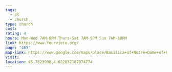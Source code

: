 ```yaml
---
tags:
  - 4S
  - church
type: church
cost: 
rating: 4
hours: Mon-Wed 7AM-8PM Thurs-Sat 7AM-9PM Sun 7AM-10PM
link: https://www.fourviere.org/
page: "465"
map-link: https://www.google.com/maps/place/Basilica+of+Notre+Dame+of+Fourvi%C3%A8re/@45.7623371,4.8219722,21z/data=!4m6!3m5!1s0x47f4eba97571522b:0x9d1bcc791b678e29!8m2!3d45.7622698!4d4.822638!16zL20vMGMybGZk?entry=ttu&g_ep=EgoyMDI0MDkyNS4wIKXMDSoASAFQAw%3D%3D
visit: 
location: 45.7623998,4.822837187074774
---
```

